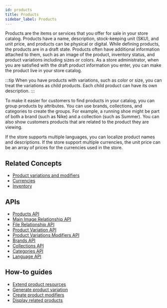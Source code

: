 ```yaml
---
id: products
title: Products
sidebar_label: Products
---
```


Products are the items or services that you offer for sale in your store catalog. Products have a name, description, stock-keeping unit (SKU), and unit price, and products can be physical or digital. While defining products, the products are in a draft state. Products often have additional information attached to them, such as an image of the product, inventory status, and product variations including sizes or colors. As a store administrator, when you are satisfied with the draft product information you enter, you can make the product live in your store catalog.

:::tip
When you have products with variations, such as color or size, you can treat the variations as child products. Each child product can have its own description.
:::

To make it easier for customers to find products in your catalog, you can group products by attributes. You can use brands, collections, and categories to create the groups. For example, a running shoe might be part of both a brand (such as Nike) and a collection (such as Summer). You can also show customers products that are related to the product they are viewing.

If the store supports multiple languages, you can localize product names and descriptions. If the store support multiple currencies, the unit price can be an array of prices for the currencies used in the store.

## Related Concepts

- [Product variations and modifiers](product-variations.md)
- [Currencies](currencies.md)
- [Inventory](inventory.md)

## APIs

- [Products API](../api/catalog/products/index.md)
- [Main Image Relationship API](../api/catalog/products/relationships/main-image-relationship.md)
- [File Relationship API](../api/catalog/products/relationships/file-relationships.md)
- [Product Variation API](../api/catalog/product-variations/index.md)
- [Product Variations Modifiers API](../api/catalog/product-variations/modifiers/index.md)
- [Brands API](../api/catalog/brands/index.md)
- [Collections API](../api/catalog/collections/index.md)
- [Categories API](../api/catalog/categories/index.md)
- [Language API](../api/advanced/translations/index.md)

## How-to guides

- [Extend product resources](../developer/how-to/extend-product-resources.md)
- [Generate product variation](../developer/how-to/generate-product-variations.md)
- [Create product modifiers](../developer/how-to/create-product-modifiers.md)
- [Display related products](../developer/how-to/create-related-products.md)
